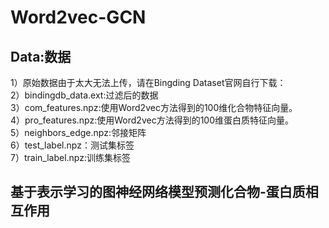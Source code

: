 # Word2vec-GCN

## Data:数据
 1）原始数据由于太大无法上传，请在Bingding Dataset官网自行下载：  
 2）bindingdb_data.ext:过滤后的数据  
 3）com_features.npz:使用Word2vec方法得到的100维化合物特征向量。  
 4）pro_features.npz:使用Word2vec方法得到的100维蛋白质特征向量。  
 5）neighbors_edge.npz:邻接矩阵  
 6）test_label.npz：测试集标签  
 7）train_label.npz:训练集标签  
 ## 


 ## 基于表示学习的图神经网络模型预测化合物-蛋白质相互作用
